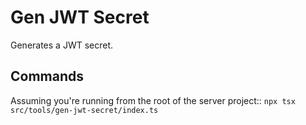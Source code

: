 # Gen JWT Secret

Generates a JWT secret.

## Commands

Assuming you're running from the root of the server project::
`npx tsx src/tools/gen-jwt-secret/index.ts`
